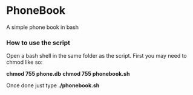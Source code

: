 # PhoneBook
A simple phone book in bash

<h3>How to use the script</h3>
Open a bash shell in the same folder as the script.
First you may need to chmod like so:
<p>
  <b>chmod 755 phone.db</b>
<b>chmod 755 phonebook.sh</b>
  </p>

Once done just type <b>./phonebook.sh</b>
